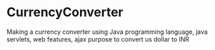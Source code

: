 # CurrencyConverter
Making a currency converter using Java programming language, java servlets, web features, ajax purpose to convert us dollar to INR
